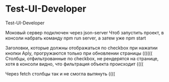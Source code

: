 # Test-UI-Developer
Test-UI-Developer

Моковый сервер подключен через json-server
Чтоб запустить проект, в консоли набрать команду npm run server, а затем уже npm start

Заголовки, которые должны отображаться по checkbox при нажатии кнопки Aply, прогружаются только при обновлении страницы ((((((
Столбцы, отфильтрованные по checkbox, не рендерятся на странице, хотя в консоли видно, что фильтрация объекта происходит ((((

Через fetch столбцы так и не смогла вытянуть ((((
